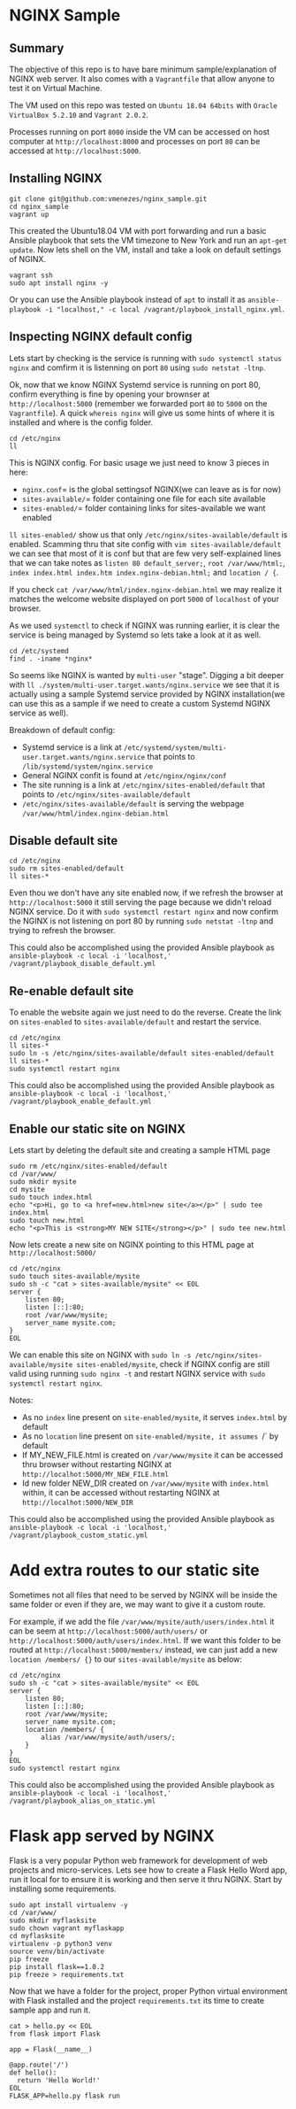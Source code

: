 # NGINX Sample

## Summary

The objective of this repo is to have bare minimum sample/explanation of
NGINX web server.
It also comes with a `Vagrantfile` that allow anyone to test it on
Virtual Machine.

The VM used on this repo was tested on `Ubuntu 18.04 64bits` with
`Oracle VirtualBox 5.2.10` and `Vagrant 2.0.2`.

Processes running on port `8000` inside the VM can be accessed on host computer
at `http://localhost:8000` and processes on port `80` can be accessed at
`http://localhost:5000`.


## Installing NGINX

```
git clone git@github.com:vmenezes/nginx_sample.git
cd nginx_sample
vagrant up
```

This created the Ubuntu18.04 VM with port forwarding and run a basic Ansible
playbook that sets the VM timezone to New York and run an `apt-get update`.
Now lets shell on the VM, install and take a look on default settings of
NGINX.

```
vagrant ssh
sudo apt install nginx -y
```

Or you can use the Ansible playbook instead of `apt` to install it as
`ansible-playbook -i "localhost," -c local /vagrant/playbook_install_nginx.yml`.


## Inspecting NGINX default config

Lets start by checking is the service is running with
`sudo systemctl status nginx` and comfirm it is listenning on port `80`
using `sudo netstat -ltnp`.

Ok, now that we know NGINX Systemd service is running on port 80, confirm
everything is fine by opening your brownser at `http://localhost:5000`
(remember we forwarded port `80` to `5000` on the `Vagrantfile`).
A quick `whereis nginx` will give us some hints of where it is installed
and where is the config folder.

```
cd /etc/nginx
ll
```

This is NGINX config. For basic usage we just need to know 3 pieces in here:

- `nginx.conf`= is the global settingsof NGINX(we can leave as is for now)
- `sites-available/`= folder containing one file for each site available
- `sites-enabled/`= folder containing links for sites-available we want enabled

`ll sites-enabled/` show us that only `/etc/nginx/sites-available/default`
is enabled. Scamming thru that site config with `vim sites-available/default`
we can see that most of it is conf but that are few very self-explained
lines that we can take notes as `listen 80 default_server;`,
`root /var/www/html;`, `index index.html index.htm index.nginx-debian.html;`
and `location / {`.

If you check `cat /var/www/html/index.nginx-debian.html` we may realize
it matches the welcome website displayed on port `5000` of `localhost`
of your browser.

As we used `systemctl` to check if NGINX was running earlier, it is clear
the service is being managed by Systemd so lets take a look at it as well.

```
cd /etc/systemd
find . -iname *nginx*
```

So seems like NGINX is wanted by `multi-user` "stage". Digging a bit deeper
with `ll ./system/multi-user.target.wants/nginx.service` we see that it is
actually using a sample Systemd service provided by NGINX installation(we
can use this as a sample if we need to create a custom Systemd NGINX service
as well).

Breakdown of default config:

- Systemd service is a link at
`/etc/systemd/system/multi-user.target.wants/nginx.service` that points to
`/lib/systemd/system/nginx.service`
- General NGINX confit is found at `/etc/nginx/nginx/conf`
- The site running is a link at `/etc/nginx/sites-enabled/default` that
points to `/etc/nginx/sites-available/default`
- `/etc/nginx/sites-available/default` is serving the webpage
`/var/www/html/index.nginx-debian.html`


## Disable default site

```
cd /etc/nginx
sudo rm sites-enabled/default
ll sites-*
```

Even thou we don't have any site enabled now, if we refresh the browser at
`http://localhost:5000` it still serving the page because we didn't reload
NGINX service. Do it with `sudo systemctl restart nginx` and now confirm
the NGINX is not listening on port 80 by running `sudo netstat -ltnp`
and trying to refresh the browser.

This could also be accomplished using the provided Ansible playbook as
`ansible-playbook -c local -i 'localhost,' /vagrant/playbook_disable_default.yml`


## Re-enable default site

To enable the website again we just need to do the reverse. Create the link
on `sites-enabled` to `sites-available/default` and restart the service.

```
cd /etc/nginx
ll sites-*
sudo ln -s /etc/nginx/sites-available/default sites-enabled/default
ll sites-*
sudo systemctl restart nginx
```

This could also be accomplished using the provided Ansible playbook as
`ansible-playbook -c local -i 'localhost,' /vagrant/playbook_enable_default.yml`


## Enable our static site on NGINX

Lets start by deleting the default site and creating a sample HTML page

```
sudo rm /etc/nginx/sites-enabled/default
cd /var/www/
sudo mkdir mysite
cd mysite
sudo touch index.html
echo "<p>Hi, go to <a href=new.html>new site</a></p>" | sudo tee index.html
sudo touch new.html
echo "<p>This is <strong>MY NEW SITE</strong></p>" | sudo tee new.html
```

Now lets create a new site on NGINX pointing to this HTML page at
`http://localhost:5000/`

```
cd /etc/nginx
sudo touch sites-available/mysite
sudo sh -c "cat > sites-available/mysite" << EOL
server {
    listen 80;
    listen [::]:80;
    root /var/www/mysite;
    server_name mysite.com;
}
EOL
```

We can enable this site on NGINX with
`sudo ln -s /etc/nginx/sites-available/mysite sites-enabled/mysite`, check
if NGINX config are still valid using running `sudo nginx -t` and restart
NGINX service with `sudo systemctl restart nginx`.

Notes:

- As no `index` line present on `site-enabled/mysite`, it serves `index.html`
by default
- As no `location` line present on `site-enabled/mysite, it assumes `/`
by default
- If MY_NEW_FILE.html is created on `/var/www/mysite` it can be accessed
thru browser without restarting NGINX at
`http://localhot:5000/MY_NEW_FILE.html`
- Id new folder NEW_DIR created on `/var/www/mysite` with `index.html` within,
it can be accessed without restarting NGINX at
`http://localhot:5000/NEW_DIR`

This could also be accomplished using the provided Ansible playbook as
`ansible-playbook -c local -i 'localhost,' /vagrant/playbook_custom_static.yml`


# Add extra routes to our static site

Sometimes not all files that need to be served by NGINX will be inside
the same folder or even if they are, we may want to give it a custom route.

For example, if we add the file `/var/www/mysite/auth/users/index.html`
it can be seem at `http://localhost:5000/auth/users/` or 
`http://localhost:5000/auth/users/index.html`. If we want this folder to
be routed at `http://localhost:5000/members/` instead, we can just add
a new `location /members/ {}` to our `sites-available/mysite` as below:

```
cd /etc/nginx
sudo sh -c "cat > sites-available/mysite" << EOL
server {
    listen 80;
    listen [::]:80;
    root /var/www/mysite;
    server_name mysite.com;
    location /members/ {
        alias /var/www/mysite/auth/users/;
    }
}
EOL
sudo systemctl restart nginx
```

This could also be accomplished using the provided Ansible playbook as
`ansible-playbook -c local -i 'localhost,' /vagrant/playbook_alias_on_static.yml`


# Flask app served by NGINX

Flask is a very popular Python web framework for development of
web projects and micro-services. Lets see how to create a Flask
Hello Word app, run it local for to ensure it is working and then
serve it thru NGINX. Start by installing some requirements.

```
sudo apt install virtualenv -y
cd /var/www/
sudo mkdir myflasksite
sudo chown vagrant myflaskapp
cd myflasksite
virtualenv -p python3 venv
source venv/bin/activate
pip freeze
pip install flask==1.0.2
pip freeze > requirements.txt
```

Now that we have a folder for the project, proper Python virtual environment
with Flask installed and the project `requirements.txt` its time to create
sample app and run it.

```
cat > hello.py << EOL
from flask import Flask

app = Flask(__name__)

@app.route('/')
def hello():
  return 'Hello World!'
EOL
FLASK_APP=hello.py flask run
```

